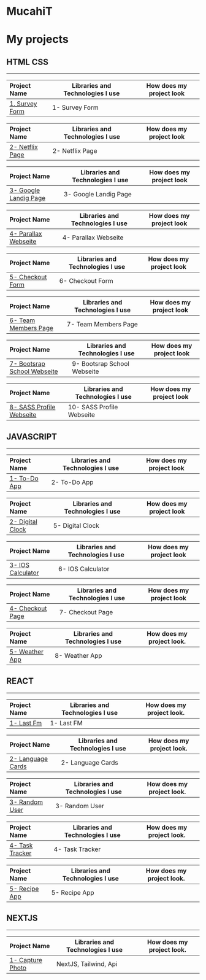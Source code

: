 # MucahiT

# My projects



## HTML CSS
<hr>

  Project Name       |Libraries and Technologies I use     |How does my project look  
:-------------------------|-------------------------|-------------------------
[1. Survey Form](https://html-css-survery-form.vercel.app/)| 1- Survey Form	 |


  Project Name       |Libraries and Technologies I use     |How does my project look
:-------------------------|-------------------------|-------------------------
[2- Netflix Page](https://vercel.com/mucahitkarakus/html-css-survery-form-xjms/AcYFELxfNS8iPmc7Xk8mNay8ZMQx)| 2- Netflix Page	 |


  Project Name       |Libraries and Technologies I use     |How does my project look  
:-------------------------|-------------------------|-------------------------
[3- Google Landig Page](https://html-css-google-clone.vercel.app/)| 3- Google Landig Page 	 |


  Project Name       |Libraries and Technologies I use     |How does my project look  
:-------------------------|-------------------------|-------------------------
[4- Parallax Webseite](https://html-css-parallax.vercel.app/)| 4- Parallax Webseite		 |


  Project Name       |Libraries and Technologies I use     |How does my project look  
:-------------------------|-------------------------|-------------------------
[5- Checkout Form](https://html-css-check-out-9lzv.vercel.app/)| 6- Checkout Form	 |


  Project Name       |Libraries and Technologies I use     |How does my project look  
:-------------------------|-------------------------|-------------------------
[6- Team Members Page](https://html-css-team-members.vercel.app/)| 7- Team Members Page		 |


  Project Name       |Libraries and Technologies I use     |How does my project look   
:-------------------------|-------------------------|-------------------------
[7- Bootsrap School Webseite](https://boostrap-project-jlspcciav-mucahitkarakus.vercel.app/)| 9- Bootsrap School Webseite		 |

  Project Name       |Libraries and Technologies I use     |How does my project look 
:-------------------------|-------------------------|-------------------------
[8- SASS Profile Webseite](https://html-css-sass-project.vercel.app/)| 10- SASS Profile Webseite  |



## JAVASCRIPT
<hr>

  Project Name       |Libraries and Technologies I use     |How does my project look 
:-------------------------|-------------------------|-------------------------
[1- To-Do App](https://mucahitkarakus.github.io/To-do-List/)| 2- To-Do App		 |


  Project Name       |Libraries and Technologies I use     |How does my project look
:-------------------------|-------------------------|-------------------------
[2- Digital Clock](https://mucahitkarakus.github.io/JAvaScript-Digital-Clock/)| 5- Digital Clock	 |

  Project Name       |Libraries and Technologies I use     |How does my project look  
:-------------------------|-------------------------|-------------------------
[3- IOS Calculator](https://mucahitkarakus.github.io/JavaScript-Ios-Calculator/)| 6- IOS Calculator		 |


  Project Name       |Libraries and Technologies I use     |How does my project look   
:-------------------------|-------------------------|-------------------------
[4- Checkout Page](https://checkout-js-psi.vercel.app/)| 7- Checkout Page	 	 |


  Project Name       |Libraries and Technologies I use     |How does my project look.  
:-------------------------|-------------------------|-------------------------
[5- Weather App](https://weather-app800.netlify.app/)| 8- Weather App		 |



## REACT
<hr>

  Project Name       |Libraries and Technologies I use     |How does my project look.   
:-------------------------|-------------------------|-------------------------
[1- Last Fm	](https://mucahit-lastfm.netlify.app/)| 1- Last FM	 |


  Project Name       |Libraries and Technologies I use     |How does my project look.  
:-------------------------|-------------------------|-------------------------
[2- Language Cards](https://graceful-parfait-2d207b.netlify.app/)| 2- Language Cards		 |


  Project Name       |Libraries and Technologies I use     |How does my project look.  
:-------------------------|-------------------------|-------------------------
[3- Random User](https://random-usera-app.netlify.app/)| 3- Random User	 	 |

  Project Name       |Libraries and Technologies I use     |How does my project look.   
:-------------------------|-------------------------|-------------------------
[4- Task Tracker](https://task-tracker-chi.vercel.app/)| 4- Task Tracker		 |



  Project Name       |Libraries and Technologies I use     |How does my project look. 
:-------------------------|-------------------------|-------------------------
[5- Recipe App](https://fireblog-app-mw75.vercel.app/)| 5- Recipe App		 |



## NEXTJS
<hr>



  Project Name       |Libraries and Technologies I use     |How does my project look.   
:-------------------------|-------------------------|-------------------------
[1- Capture Photo](https://nextjs-photography.netlify.app/)|NextJS, Tailwind, Api  |

